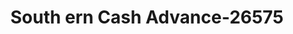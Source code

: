---
f_zip-code: 37854
f_state-code: TN
title: South ern Cash Advance-26575
f_phone: 865-354-2234
f_city-only: Rockwood
f_address: 728 North Gateway Avenue Rockwood
f_location-unique-id: '26575'
slug: south-ern-cash-advance-26575
updated-on: '2024-05-30T13:46:58.046Z'
created-on: '2024-05-30T13:36:59.803Z'
published-on: '2024-05-30T13:54:32.469Z'
f_city-state: cms/city/rockwood-tn.md
f_company: cms/company/south-ern-cash-advance.md
f_state: cms/state/tennessee.md
layout: '[payday-loan].html'
tags: payday-loan
---